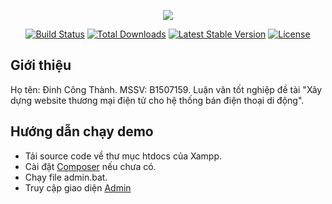 ﻿<p align="center"><img src="https://laravel.com/assets/img/components/logo-laravel.svg"></p>

<p align="center">
<a href="https://travis-ci.org/laravel/framework"><img src="https://travis-ci.org/laravel/framework.svg" alt="Build Status"></a>
<a href="https://packagist.org/packages/laravel/framework"><img src="https://poser.pugx.org/laravel/framework/d/total.svg" alt="Total Downloads"></a>
<a href="https://packagist.org/packages/laravel/framework"><img src="https://poser.pugx.org/laravel/framework/v/stable.svg" alt="Latest Stable Version"></a>
<a href="https://packagist.org/packages/laravel/framework"><img src="https://poser.pugx.org/laravel/framework/license.svg" alt="License"></a>
</p>

## Giới thiệu

Họ tên: Đinh Công Thành.
MSSV: B1507159.
Luận văn tốt nghiệp đề tài "Xây dựng website thương mại điện tử cho hệ thống bán điện thoại di động".

## Hướng dẫn chạy demo

- Tải source code về thư mục htdocs của Xampp.
- Cài đặt [Composer](https://getcomposer.org/) nếu chưa có.
- Chạy file admin.bat.
- Truy cập giao diện [Admin](http://127.0.0.1:8000/admin)
